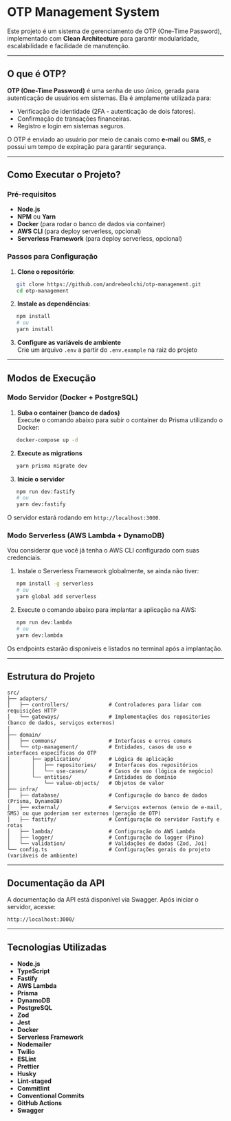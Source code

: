 # OTP Management System

Este projeto é um sistema de gerenciamento de OTP (One-Time Password), implementado com **Clean Architecture** para garantir modularidade, escalabilidade e facilidade de manutenção. 

---

## O que é OTP?

**OTP (One-Time Password)** é uma senha de uso único, gerada para autenticação de usuários em sistemas. Ela é amplamente utilizada para:
- Verificação de identidade (2FA - autenticação de dois fatores).
- Confirmação de transações financeiras.
- Registro e login em sistemas seguros.

O OTP é enviado ao usuário por meio de canais como **e-mail** ou **SMS**, e possui um tempo de expiração para garantir segurança.

---

## Como Executar o Projeto?

### Pré-requisitos

- **Node.js**
- **NPM** ou **Yarn**
- **Docker** (para rodar o banco de dados via container)
- **AWS CLI** (para deploy serverless, opcional)
- **Serverless Framework** (para deploy serverless, opcional)

### Passos para Configuração

1. **Clone o repositório**:

```bash
   git clone https://github.com/andrebeolchi/otp-management.git
   cd otp-management
```

2. **Instale as dependências**:

```bash
   npm install
   # ou
   yarn install
```

3. **Configure as variáveis de ambiente**
<br>  Crie um arquivo `.env` a partir do `.env.example` na raiz do projeto

---

## Modos de Execução

### Modo Servidor (Docker + PostgreSQL)

1. **Suba o container (banco de dados)**
<br>  Execute o comando abaixo para subir o container do Prisma utilizando o Docker:

```bash
   docker-compose up -d
```

2. **Execute as migrations**

```bash
   yarn prisma migrate dev
```

3. **Inicie o servidor**

```bash
   npm run dev:fastify
   # ou
   yarn dev:fastify
```

O servidor estará rodando em `http://localhost:3000`.

### Modo Serverless (AWS Lambda + DynamoDB)

Vou considerar que você já tenha o AWS CLI configurado com suas credenciais.

1. Instale o Serverless Framework globalmente, se ainda não tiver:

```bash
   npm install -g serverless
   # ou
   yarn global add serverless
```

2. Execute o comando abaixo para implantar a aplicação na AWS:

```bash
   npm run dev:lambda
   # ou
   yarn dev:lambda
```

Os endpoints estarão disponíveis e listados no terminal após a implantação.

---

## Estrutura do Projeto

```
src/
├── adapters/
│   ├── controllers/             # Controladores para lidar com requisições HTTP
│   └── gateways/                # Implementações dos repositories (banco de dados, serviços externos)
│
├── domain/
│   ├── commons/                 # Interfaces e erros comuns
│   └── otp-management/          # Entidades, casos de uso e interfaces específicas do OTP
│       ├── application/         # Lógica de aplicação
│       │   ├── repositories/    # Interfaces dos repositórios
│       │   └── use-cases/       # Casos de uso (lógica de negócio)
│       └── entities/            # Entidades do domínio
│           └── value-objects/   # Objetos de valor
├── infra/
│   ├── database/                # Configuração do banco de dados (Prisma, DynamoDB)
│   ├── external/                # Serviços externos (envio de e-mail, SMS) ou que poderiam ser externos (geração de OTP)
│   ├── fastify/                 # Configuração do servidor Fastify e rotas
│   ├── lambda/                  # Configuração do AWS Lambda
│   ├── logger/                  # Configuração do logger (Pino)
│   └── validation/              # Validações de dados (Zod, Joi)
└── config.ts                    # Configurações gerais do projeto (variáveis de ambiente)
```

---

## Documentação da API

A documentação da API está disponível via Swagger. Após iniciar o servidor, acesse:

```
http://localhost:3000/
```

---

## Tecnologias Utilizadas
- **Node.js**
- **TypeScript**
- **Fastify**
- **AWS Lambda**
- **Prisma**
- **DynamoDB**
- **PostgreSQL**
- **Zod**
- **Jest**
- **Docker**
- **Serverless Framework**
- **Nodemailer**
- **Twilio**
- **ESLint**
- **Prettier**
- **Husky**
- **Lint-staged**
- **Commitlint**
- **Conventional Commits**
- **GitHub Actions**
- **Swagger**